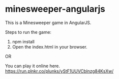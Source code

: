 # minesweeper-angularjs
This is a Minesweeper game in AngularJS.

Steps to run the game:
1. npm install
2. Open the index.html in your browser.

OR

You can play it online here. https://run.plnkr.co/plunks/yStF1UUVCblnzg84KsXw/
